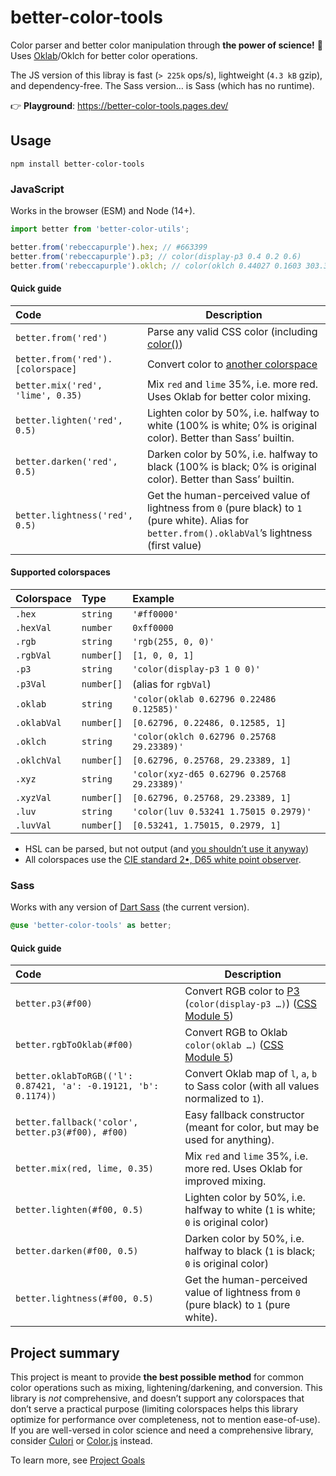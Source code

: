 # better-color-tools

Color parser and better color manipulation through **the power of science!** 🧪 Uses [Oklab](https://bottosson.github.io/posts/oklab/)/Oklch for better color operations.

The JS version of this libray is fast (`> 225k` ops/s), lightweight (`4.3 kB` gzip), and dependency-free. The Sass version… is Sass (which has no runtime).

👉 **Playground**: https://better-color-tools.pages.dev/

## Usage

```
npm install better-color-tools
```

### JavaScript

Works in the browser (ESM) and Node (14+).

```js
import better from 'better-color-utils';

better.from('rebeccapurple').hex; // #663399
better.from('rebeccapurple').p3; // color(display-p3 0.4 0.2 0.6)
better.from('rebeccapurple').oklch; // color(oklch 0.44027 0.1603 303.37299)
```

#### Quick guide

| Code                              | Description                                                                                                                                        |
| :-------------------------------- | -------------------------------------------------------------------------------------------------------------------------------------------------- |
| `better.from('red')`              | Parse any valid CSS color (including [color()][css-color])                                                                                         |
| `better.from('red').[colorspace]` | Convert color to [another colorspace](#supported-colorspaces)                                                                                      |
| `better.mix('red', 'lime', 0.35)` | Mix `red` and `lime` 35%, i.e. more red. Uses Oklab for better color mixing.                                                                       |
| `better.lighten('red', 0.5)`      | Lighten color by 50%, i.e. halfway to white (100% is white; 0% is original color). Better than Sass’ builtin.                                      |
| `better.darken('red', 0.5)`       | Darken color by 50%, i.e. halfway to black (100% is black; 0% is original color). Better than Sass’ builtin.                                       |
| `better.lightness('red', 0.5)`    | Get the human-perceived value of lightness from `0` (pure black) to `1` (pure white). Alias for `better.from().oklabVal`’s lightness (first value) |

#### Supported colorspaces

| Colorspace  | Type       | Example                                     |
| :---------- | :--------- | :------------------------------------------ |
| `.hex`      | `string`   | `'#ff0000'`                                 |
| `.hexVal`   | `number`   | `0xff0000`                                  |
| `.rgb`      | `string`   | `'rgb(255, 0, 0)'`                          |
| `.rgbVal`   | `number[]` | `[1, 0, 0, 1]`                              |
| `.p3`       | `string`   | `'color(display-p3 1 0 0)'`                 |
| `.p3Val`    | `number[]` | (alias for `rgbVal`)                        |
| `.oklab`    | `string`   | `'color(oklab 0.62796 0.22486 0.12585)'`    |
| `.oklabVal` | `number[]` | `[0.62796, 0.22486, 0.12585, 1]`            |
| `.oklch`    | `string`   | `'color(oklch 0.62796 0.25768 29.23389)'`   |
| `.oklchVal` | `number[]` | `[0.62796, 0.25768, 29.23389, 1]`           |
| `.xyz`      | `string`   | `'color(xyz-d65 0.62796 0.25768 29.23389)'` |
| `.xyzVal`   | `number[]` | `[0.62796, 0.25768, 29.23389, 1]`           |
| `.luv`      | `string`   | `'color(luv 0.53241 1.75015 0.2979)'`       |
| `.luvVal`   | `number[]` | `[0.53241, 1.75015, 0.2979, 1]`             |

- HSL can be parsed, but not output (and [you shouldn’t use it anyway](https://better-color-tools.pages.dev/terminology#hsl))
- All colorspaces use the [CIE standard 2•, D65 white point observer](https://en.wikipedia.org/wiki/Illuminant_D65).

### Sass

Works with any version of [Dart Sass](https://sass-lang.com/dart-sass) (the current version).

```scss
@use 'better-color-tools' as better;
```

#### Quick guide

| Code                                                            | Description                                                                           |
| :-------------------------------------------------------------- | ------------------------------------------------------------------------------------- |
| `better.p3(#f00)`                                               | Convert RGB color to [P3][p3] (`color(display-p3 …)`) ([CSS Module 5][css-color])     |
| `better.rgbToOklab(#f00)`                                       | Convert RGB to Oklab `color(oklab …)` ([CSS Module 5][css-color])                     |
| `better.oklabToRGB(('l': 0.87421, 'a': -0.19121, 'b': 0.1174))` | Convert Oklab map of `l`, `a`, `b` to Sass color (with all values normalized to `1`). |
| `better.fallback('color', better.p3(#f00), #f00)`               | Easy fallback constructor (meant for color, but may be used for anything).            |
| `better.mix(red, lime, 0.35)`                                   | Mix `red` and `lime` 35%, i.e. more red. Uses Oklab for improved mixing.              |
| `better.lighten(#f00, 0.5)`                                     | Lighten color by 50%, i.e. halfway to white (`1` is white; `0` is original color)     |
| `better.darken(#f00, 0.5)`                                      | Darken color by 50%, i.e. halfway to black (`1` is black; `0` is original color)      |
| `better.lightness(#f00, 0.5)`                                   | Get the human-perceived value of lightness from `0` (pure black) to `1` (pure white). |

## Project summary

This project is meant to provide **the best possible method** for common color operations such as mixing, lightening/darkening, and conversion. This library is _not_ comprehensive, and doesn’t support any colorspaces that don’t serve a practical purpose
(limiting colorspaces helps this library optimize for performance over completeness, not to mention ease-of-use). If you are well-versed in color science and need a comprehensive library, consider [Culori][culori] or [Color.js][colorjs] instead.

To learn more, see [Project Goals](./docs/faq.md#project-goals)

[culori]: https://culorijs.org/
[colorjs]: https://colorjs.io/
[css-color]: https://www.w3.org/TR/css-color-5/#color-function
[faq]: https://github.com/drwpow/better-color-tools/blob/main/faq.md
[p3]: https://webkit.org/blog/10042/wide-gamut-color-in-css-with-display-p3/
